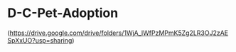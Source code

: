 # D-C-Pet-Adoption
(https://drive.google.com/drive/folders/1WjA_lWfPzMPmK5Zg2LR3OJ2zAESpXxUO?usp=sharing)
